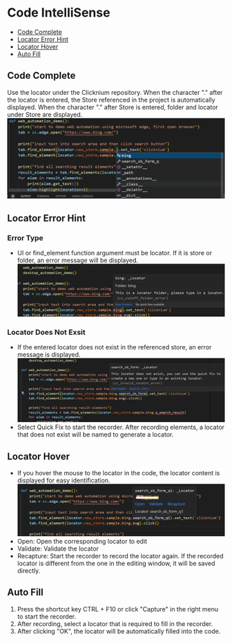 # Code IntelliSense<!-- {docsify-ignore-all} -->

  - [Code Complete](#code-complete)
  - [Locator Error Hint](#locator-error-hint)
  - [Locator Hover](#locator-hover)
  - [Auto Fill](#auto-fill)


## Code Complete
Use the locator under the Clicknium repository.  When the character "." after the locator is entered, the Store referenced in the project is automatically displayed. When the character "." after Store is entered, folder and locator under  Store are displayed.
![code complete](../../img/vscode-code-complete.png)

## Locator Error Hint
### Error Type
- UI or find_element function argument must be locator. If it is store or folder, an error message will be displayed.
![type error](../../img/vscode-type-error.png)
### Locator Does Not Exsit
- If the entered locator does not exist in the referenced store, an error message is displayed.
![not exist](../../img/vscode-locator-not-exist.png)
- Select Quick Fix to start the recorder. After recording elements, a locator that does not exist will be named to generate a locator.
  
## Locator Hover
- If you hover the mouse to the locator in the code, the locator content is displayed for easy identification.
![locator hover](../../img/vscode-code-hover.png)
- Open: Open the corresponding locator to edit
- Validate: Validate the locator
- Recapture: Start the recorder to record the locator again. If the recorded locator is different from the one in the editing window, it will be saved directly. 


## Auto Fill
1. Press the shortcut key CTRL + F10 or click  "Capture" in the right menu to start the recorder.
2. After recording, select a locator that is required to fill in the recorder.
3. After clicking "OK", the locator will be automatically filled into the code.